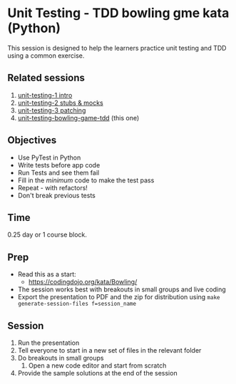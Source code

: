 # Unit Testing - TDD bowling gme kata (Python)

This session is designed to help the learners practice unit testing and TDD using a common exercise.

## Related sessions

1. [unit-testing-1 intro](../unit-testing-1/README.md)
1. [unit-testing-2 stubs & mocks](../unit-testing-2/README.md)
1. [unit-testing-3 patching](../unit-testing-3/README.md)
1. [unit-testing-bowling-game-tdd](../unit-testing-bowling-game-tdd/README.md) (this one)

## Objectives

- Use PyTest in Python
- Write tests before app code
- Run Tests and see them fail
- Fill in the _minimum_ code to make the test pass
- Repeat - with refactors!
- Don't break previous tests

## Time

0.25 day or 1 course block.

## Prep

- Read this as a start:
    - <https://codingdojo.org/kata/Bowling/>
- The session works best with breakouts in small groups and live coding
- Export the presentation to PDF and the zip for distribution using `make generate-session-files f=session_name`

## Session

1. Run the presentation
1. Tell everyone to start in a new set of files in the relevant folder
1. Do breakouts in small groups
    1. Open a new code editor and start from scratch
1. Provide the sample solutions at the end of the session
